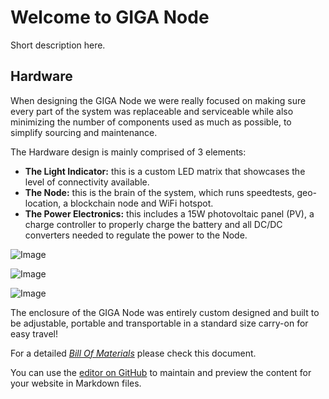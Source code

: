 # Welcome to GIGA Node

Short description here. 

## Hardware

When designing the GIGA Node we were really focused on making sure every part of the system was replaceable and serviceable while also minimizing the number of components used as much as possible, to simplify sourcing and maintenance.

The Hardware design is mainly comprised of 3 elements:
- **The Light Indicator:** this is a custom LED matrix that showcases the level of connectivity available.
- **The Node:** this is the brain of the system, which runs speedtests, geo-location, a blockchain node and WiFi hotspot.
- **The Power Electronics:** this includes a 15W photovoltaic panel (PV), a charge controller to properly charge the battery and all DC/DC converters needed to regulate the power to the Node.

![Image](https://github.com/benedetoula/GIGANode/blob/gh-pages/System%20Diagram2.png)

![Image](https://github.com/benedetoula/GIGANode/blob/gh-pages/System%20Diagram.jpeg)


![Image](https://github.com/benedetoula/GIGANode/blob/gh-pages/GIGA_logo.jpg)


The enclosure of the GIGA Node was entirely custom designed and built to be adjustable, portable and transportable in a standard size carry-on for easy travel!

For a detailed [*Bill Of Materials*](https://docs.google.com/spreadsheets/d/1M344BFzDwndOonXr7UBz_JfK02XLmgQRAvrM4X4WKnk/edit#gid=0) please check this document.

You can use the [editor on GitHub](https://github.com/benedetoula/GIGANode/edit/gh-pages/index.md) to maintain and preview the content for your website in Markdown files.
